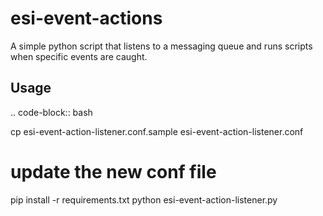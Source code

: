 # esi-event-actions

A simple python script that listens to a messaging queue and runs scripts when
specific events are caught.

## Usage

.. code-block:: bash

  cp esi-event-action-listener.conf.sample esi-event-action-listener.conf
  # update the new conf file
  pip install -r requirements.txt
  python esi-event-action-listener.py
